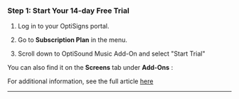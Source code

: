 ### **Step 1: Start Your 14-day Free Trial**

  1. Log in to your OptiSigns portal.  
  

  2. Go to **Subscription Plan** in the menu.



  
  


  3. Scroll down to OptiSound Music Add-On and select "Start Trial"





You can also find it on the **Screens** tab under **Add-Ons** :

For additional information, see the full article [here](https://support.optisigns.com/hc/en-us/articles/40671590645651)

---
